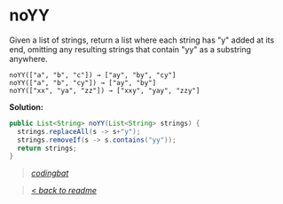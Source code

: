 # noYY

Given a list of strings, return a list where each string has "y" added at its end, omitting any resulting strings that contain "yy" as a substring anywhere.

```
noYY(["a", "b", "c"]) → ["ay", "by", "cy"]
noYY(["a", "b", "cy"]) → ["ay", "by"]
noYY(["xx", "ya", "zz"]) → ["xxy", "yay", "zzy"]
```

**Solution:**

```java
public List<String> noYY(List<String> strings) {
  strings.replaceAll(s -> s+"y");
  strings.removeIf(s -> s.contains("yy"));
  return strings;
}
```

> _[codingbat](https://codingbat.com/prob/p115967)_

> [< _back to readme_](/README.md)